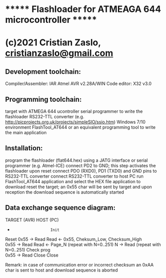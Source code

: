 # ***** Flashloader for ATMEAGA 644 microcontroller *****
# (c)2021 Cristian Zaslo, cristianzaslo@gmail.com

Development toolchain:
---------------------
Compiler/Assembler:  IAR Atmel AVR v2.28A/WIN
Code editor:         X32 v3.0

Programming toolchain:
---------------------
target with ATMEGA 644 ucontroller
serial programmer to write the flashloader
RS232-TTL converter (e.g. http://picprojects.org.uk/projects/simpleSIO/ssio.htm)
Windows 7/10 environment
FlashTool_AT644 or an equivalent programming tool to write the main application

Installation:
------------
program the flashloader (flat644.hex) using a JATG interface or serial programmer (e.g. Atmel-ICE)
connect PD2 to GND; this step activates the flashloader upon reset 
connect PDO (RXD0), PD1 (TXD0) and GND pins to RS232-TTL converter
connect RS232-TTL converter to host PC
run FlashTool_AT644 application and select the HEX file application to download
reset the target; an 0x55 char will be sent by target and upon reception the download sequence is automatically started

Data exchange sequence diagram:
------------------------------

TARGET (AVR)           HOST (PC)

-                      Init
Reset
0x55           ->      Read
Read           <-      0x55, Cheksum_Low, Checksum_High  
0x55           ->      Read
Read           <-      Page_N (repeat with N=0..251)
N              ->      Read   (repeat with N=0..251)
Check prog          
0x55           ->      Read
Close                  Close 

Remark: in case of communication error or incorrect checksum an 0xAA char is sent to host and download sequence is aborted      


 
